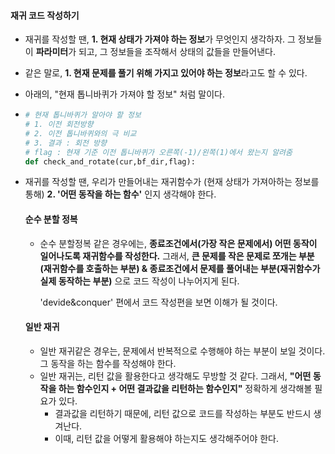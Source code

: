 #### 재귀 코드 작성하기

- 재귀를 작성할 땐, **1. 현재 상태가 가져야 하는 정보**가 무엇인지 생각하자. 그 정보들이 **파라미터**가 되고, 그 정보들을 조작해서 상태의 값들을 만들어낸다.
- 같은 말로, **1. 현재 문제를 풀기 위해 가지고 있어야 하는 정보**라고도 할 수 있다.



- 아래의, "현재 톱니바퀴가 가져야 할 정보" 처럼 말이다.

- ```python
  # 현재 톱니바퀴가 알아야 할 정보
  # 1. 이전 회전방향
  # 2. 이전 톱니바퀴와의 극 비교
  # 3. 결과 : 회전 방향
  # flag : 현재 기준 이전 톱니바퀴가 오른쪽(-1)/왼쪽(1)에서 왔는지 알려줌
  def check_and_rotate(cur,bf_dir,flag):
  ```

  

- 재귀를 작성할 땐, 우리가 만들어내는 재귀함수가 (현재 상태가 가져아하는 정보를 통해)  **2. '어떤 동작을 하는 함수'** 인지 생각해야 한다.

  

  #### 순수 분할 정복

  - 순수 분할정복 같은 경우에는, **종료조건에서(가장 작은 문제에서) 어떤 동작이 일어나도록 재귀함수를 작성한다.** 그래서, **큰 문제를 작은 문제로 쪼개는 부분(재귀함수를 호출하는 부분) & 종료조건에서 문제를 풀어내는 부분(재귀함수가 실제 동작하는 부분)** 으로 코드 작성이 나누어지게 된다.

    'devide&conquer' 편에서 코드 작성편을 보면 이해가 될 것이다.

  

  #### 일반 재귀

  - 일반 재귀같은 경우는, 문제에서 반복적으로 수행해야 하는 부분이 보일 것이다. 그 동작을 하는 함수를 작성해야 한다.
  - 일반 재귀는, 리턴 값을 활용한다고 생각해도 무방할 것 같다. 그래서, **"어떤 동작을 하는 함수인지 + 어떤 결과값을 리턴하는 함수인지"** 정확하게 생각해볼 필요가 있다.
    - 결과값을 리턴하기 때문에, 리턴 값으로 코드를 작성하는 부분도 반드시 생겨난다.
    - 이때, 리턴 값을 어떻게 활용해야 하는지도 생각해주어야 한다.
